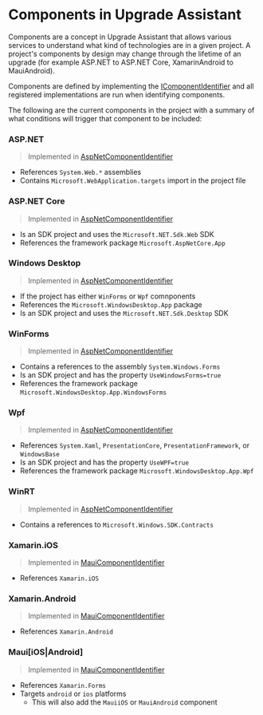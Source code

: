 # Components in Upgrade Assistant

Components are a concept in Upgrade Assistant that allows various services to understand what kind of technologies are in a given project. A project's components by design may change through the lifetime of an upgrade (for example ASP.NET to ASP.NET Core, XamarinAndroid to MauiAndroid).

Components are defined by implementing the [IComponentIdentifier](../src/common/Microsoft.DotNet.UpgradeAssistant.Abstractions/IComponentIdentifier.cs) and all registered implementations are run when identifying components.

The following are the current components in the project with a summary of what conditions will trigger that component to be included:

### ASP.NET

> Implemented in [AspNetComponentIdentifier](../src/extensions/web/Microsoft.DotNet.UpgradeAssistant.Extensions.Web/AspNetComponentIdentifier.cs)

- References `System.Web.*` assemblies
- Contains `Microsoft.WebApplication.targets` import in the project file

### ASP.NET Core

> Implemented in [AspNetComponentIdentifier](../src/extensions/web/Microsoft.DotNet.UpgradeAssistant.Extensions.Web/AspNetComponentIdentifier.cs)

- Is an SDK project and uses the `Microsoft.NET.Sdk.Web` SDK
- References the framework package `Microsoft.AspNetCore.App`

### Windows Desktop

> Implemented in [AspNetComponentIdentifier](../src/extensions/windows/Microsoft.DotNet.UpgradeAssistant.Extensions.Windows/WindowsComponentIdentifier.cs)

- If the project has either `WinForms` or `Wpf` comnponents
- References the `Microsoft.WindowsDesktop.App` package
- Is an SDK project and uses the `Microsoft.NET.Sdk.Desktop` SDK

### WinForms

> Implemented in [AspNetComponentIdentifier](../src/extensions/windows/Microsoft.DotNet.UpgradeAssistant.Extensions.Windows/WindowsComponentIdentifier.cs)

- Contains a references to the assembly `System.Windows.Forms`
- Is an SDK project and has the property `UseWindowsForms=true`
- References the framework package `Microsoft.WindowsDesktop.App.WindowsForms`

### Wpf

> Implemented in [AspNetComponentIdentifier](../src/extensions/windows/Microsoft.DotNet.UpgradeAssistant.Extensions.Windows/WindowsComponentIdentifier.cs)

- References `System.Xaml`, `PresentationCore`, `PresentationFramework`, or `WindowsBase`
- Is an SDK project and has the property `UseWPF=true`
- References the framework package `Microsoft.WindowsDesktop.App.Wpf`

### WinRT

> Implemented in [AspNetComponentIdentifier](../src/extensions/windows/Microsoft.DotNet.UpgradeAssistant.Extensions.Windows/WindowsComponentIdentifier.cs)

- Contains a references to `Microsoft.Windows.SDK.Contracts`

### Xamarin.iOS

> Implemented in [MauiComponentIdentifier](../src/extensions/maui/Microsoft.DotNet.UpgradeAssistant.Extensions.Maui/MauiComponentIdentifier.cs)

- References `Xamarin.iOS`

### Xamarin.Android

> Implemented in [MauiComponentIdentifier](../src/extensions/maui/Microsoft.DotNet.UpgradeAssistant.Extensions.Maui/MauiComponentIdentifier.cs)

- References `Xamarin.Android`

### Maui[iOS|Android]

> Implemented in [MauiComponentIdentifier](../src/extensions/maui/Microsoft.DotNet.UpgradeAssistant.Extensions.Maui/MauiComponentIdentifier.cs)

- References `Xamarin.Forms`
- Targets `android` or `ios` platforms
  - This will also add the `MauiiOS` or `MauiAndroid` component
